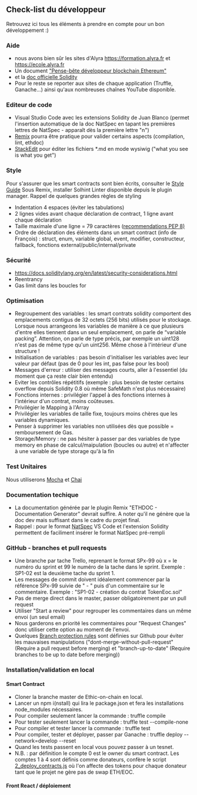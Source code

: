 ## Check-list du développeur
Retrouvez ici tous les éléments à prendre en compte pour un bon développement :)

### Aide
* nous avons bien sûr les sites d'Alyra https://formation.alyra.fr et https://ecole.alyra.fr
* Un document ["Pense-bête développeur blockchain Ethereum"](https://docs.google.com/document/d/17FUzrPW_LjoH9YJoLACvE7UJj0F0vDZ4nDfwoZ7oPXw/edit#heading=h.v5jr2g4v1tgh)
* et la [doc officielle Solidity](https://docs.soliditylang.org/en/latest/)
* Pour le reste se reporter aux sites de chaque application (Truffle, Ganache...) ainsi qu'aux nombreuses chaînes YouTube disponible.

### Editeur de code
* Visual Studio Code avec les extensions Solidity de Juan Blanco (permet l'insertion automatique de la doc NatSpec en tapant les premières lettres de NatSpec - apparaît dès la première lettre "n")
* [Remix](http://remix.ethereum.org/) pourra être pratique pour valider certains aspects (compilation, lint, ethdoc)
* [StackEdit](https://stackedit.io/app#) pour éditer les fichiers *.md en mode wysiwig ("what you see is what you get")

### Style
Pour s'assurer que les smart contracts sont bien écrits, consulter le [Style Guide](https://docs.soliditylang.org/en/latest/style-guide.html)
Sous Remix, installer Solhint Linter disponible depuis le plugin manager.
Rappel de quelques grandes règles de styling
* Indentation 4 espaces (éviter les tabulations)
* 2 lignes vides avant chaque déclaration de contract, 1 ligne avant chaque déclaration
* Taille maximale d'une ligne = 79 caractères ([recommendations PEP 8)](https://www.python.org/dev/peps/pep-0008/#maximum-line-length)
* Ordre de déclaration des éléments dans un smart contract (info de François) : struct, enum, variable global, event, modifier, constructeur, fallback, fonctions external/public/internal/private

### Sécurité
* https://docs.soliditylang.org/en/latest/security-considerations.html
* Reentrancy
* Gas limit dans les boucles for

### Optimisation
* Regroupement des variables : les smart contrats solidity comportent des emplacements contigus de 32 octets (256 bits) utilisés pour le stockage. Lorsque nous arrangeons les variables de manière à ce que plusieurs d'entre elles tiennent dans un seul emplacement, on parle de “variable packing”. Attention, on parle de type précis, par exemple un uint128 n'est pas de même type qu'un uint256. Même chose à l'intérieur d'une structure !
* Initialisation de variables : pas besoin d'initialiser les variables avec leur valeur par défaut (pas de 0 pour les int, pas false pour les bool)
* Messages d'erreur : utiliser des messages courts, aller à l'essentiel (du moment que ça reste clair bien entendu)
* Eviter les contrôles répétitifs (exemple : plus besoin de tester certains overflow depuis Solidity 0.8 où même SafeMath n'est plus nécessaire)
* Fonctions internes : privilégier l'appel à des fonctions internes à l'intérieur d'un contrat, moins coûteuses.
* Privilégier le Mapping à l'Array
* Privilégier les variables de taille fixe, toujours moins chères que les variables dynamiques.
* Penser à supprimer les variables non utilisées dès que possible = remboursement de Gas.
* Storage/Memory : ne pas hésiter à passer par des variables de type memory en phase de calcul/maipulation (boucles ou autre) et n'affecter à une variable de type storage qu'à la fin

### Test Unitaires
Nous utiliserons [Mocha](https://mochajs.org/) et [Chai](https://www.chaijs.com/)

### Documentation techique
* La documentation générée par le plugin Remix "ETHDOC - Documentation Generator" devrait suffire. A noter qu'il ne génère que la doc dev mais suffisant dans le cadre du projet final.
* Rappel : pour le format [NatSpec](https://docs.soliditylang.org/en/latest/natspec-format.html) VS Code et l'extension Solidity permettent de faciliment insérer le format NatSpec pré-rempli

### GitHub - branches et pull requests
* Une branche par tache Trello, reprenant le format SPx-99 où x = le numéro du sprint et 99 le numéro de la tache dans le sprint. Exemple : SP1-02 est la deuxième tache du sprint 1.
* Les messages de commit doivent idéalement commencer par la référence SPx-99 suivie de " - " puis d'un commentaire sur le commentaire. Exemple : "SP1-02 - création du contrat TokenEoc.sol"
* Pas de merge direct dans le master, passer obligatoirement par un pull request
* Utiliser "Start a review" pour regrouper les commentaires dans un même envoi (un seul email)
* Nous garderons en priorité les commentaires pour "Request Changes" donc utiliser cette option au moment de l'envoi.
* Quelques [Branch protection rules](https://github.com/ethiconchain/ethic-on-chain/settings/branches) sont définies sur Github pour éviter les mauvaises manipulations ("dont-merge-without-pull-request" (Require a pull request before merging) et "branch-up-to-date" (Require branches to be up to date before merging))

### Installation/validation en local

#### Smart Contract

* Cloner la branche master de Ethic-on-chain en local.
* Lancer un npm i(nstall) qui lira le package.json et fera les installations node_modules nécessaires.
* Pour compiler seulement lancer la commande : truffle compile
* Pour tester seulement lancer la commande : truffle test --compile-none
* Pour compiler et tester lancer la commande : truffle test
* Pour compiler, tester et déployer, passer par Ganache : truffle deploy --network=develop --reset
* Quand les tests passent en local vous pouvez passer à un tesnet.
* N.B. : par définition le compte 0 est le owner du smart contract. Les comptes 1 à 4 sont définis comme donateurs, confère le script [2_deploy_contracts.js](migrations/2_deploy_contracts.js) où l'on affecte des tokens pour chaque donateur tant que le projet ne gère pas de swap ETH/EOC.

#### Front React / déploiement